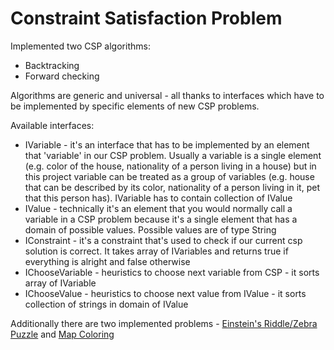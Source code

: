 # Constraint Satisfaction Problem
Implemented two CSP algorithms:

* Backtracking
* Forward checking

Algorithms are generic and universal - all thanks to interfaces which have to be implemented by specific elements of new CSP problems.

Available interfaces:
* IVariable - it's an interface that has to be implemented by an element that 'variable' in our CSP problem. Usually a variable is a single element (e.g. color of the house, nationality of a person living in a house) but in this project variable can be treated as a group of variables (e.g. house that can be described by its color, nationality of a person living in it, pet that this person has). IVariable has to contain collection of IValue
* IValue - technically it's an element that you would normally call a variable in a CSP problem because it's a single element that has a domain of possible values. Possible values are of type String
* IConstraint - it's a constraint that's used to check if our current csp solution is correct. It takes array of IVariables and returns true if everything is alright and false otherwise
* IChooseVariable - heuristics to choose next variable from CSP - it sorts array of IVariable
* IChooseValue - heuristics to choose next value from IValue - it sorts collection of strings in domain of IValue

Additionally there are two implemented problems - [Einstein's Riddle/Zebra Puzzle](https://en.wikipedia.org/wiki/Zebra_Puzzle) and [Map Coloring](https://en.wikipedia.org/wiki/Graph_coloring)
